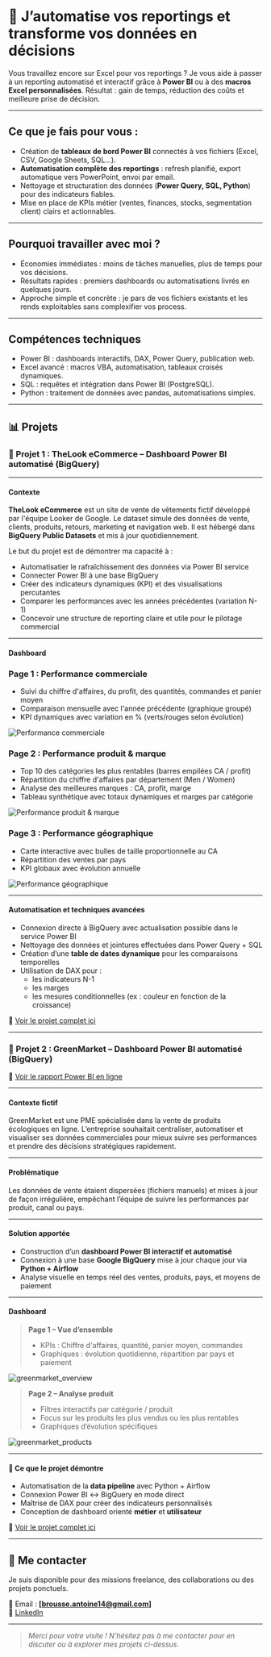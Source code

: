 # 🚀  J’automatise vos reportings et transforme vos données en décisions

Vous travaillez encore sur Excel pour vos reportings ?
Je vous aide à passer à un reporting automatisé et interactif grâce à **Power BI** ou à des **macros Excel personnalisées**. Résultat : gain de temps, réduction des coûts et meilleure prise de décision.

---

## Ce que je fais pour vous :

- Création de **tableaux de bord Power BI** connectés à vos fichiers (Excel, CSV, Google Sheets, SQL…).
- **Automatisation complète des reportings** : refresh planifié, export automatique vers PowerPoint, envoi par email.
- Nettoyage et structuration des données (**Power Query, SQL, Python**) pour des indicateurs fiables.
- Mise en place de KPIs métier (ventes, finances, stocks, segmentation client) clairs et actionnables.

---

## Pourquoi travailler avec moi ?

- Économies immédiates : moins de tâches manuelles, plus de temps pour vos décisions.
- Résultats rapides : premiers dashboards ou automatisations livrés en quelques jours.
- Approche simple et concrète : je pars de vos fichiers existants et les rends exploitables sans complexifier vos process.

---

## Compétences techniques

- Power BI : dashboards interactifs, DAX, Power Query, publication web.
- Excel avancé : macros VBA, automatisation, tableaux croisés dynamiques.
- SQL : requêtes et intégration dans Power BI (PostgreSQL).
- Python : traitement de données avec pandas, automatisations simples.

---

## 📊 Projets

### 📁 Projet 1 : TheLook eCommerce – Dashboard Power BI automatisé (BigQuery)

---

#### Contexte 

**TheLook eCommerce** est un site de vente de vêtements fictif développé par l'équipe Looker de Google. Le dataset simule des données de vente, clients, produits, retours, marketing et navigation web. Il est hébergé dans **BigQuery Public Datasets** et mis à jour quotidiennement.

Le but du projet est de démontrer ma capacité à :
- Automatisatier le rafraîchissement des données via Power BI service
- Connecter Power BI à une base BigQuery
- Créer des indicateurs dynamiques (KPI) et des visualisations percutantes
- Comparer les performances avec les années précédentes (variation N-1)
- Concevoir une structure de reporting claire et utile pour le pilotage commercial


---

#### Dashboard

### Page 1 : **Performance commerciale**
- Suivi du chiffre d'affaires, du profit, des quantités, commandes et panier moyen
- Comparaison mensuelle avec l'année précédente (graphique groupé)
- KPI dynamiques avec variation en % (verts/rouges selon évolution)
  
![Performance commerciale](/images/Thelookproject_p1.png)

### Page 2 : **Performance produit & marque**
- Top 10 des catégories les plus rentables (barres empilées CA / profit)
- Répartition du chiffre d'affaires par département (Men / Women)
- Analyse des meilleures marques : CA, profit, marge
- Tableau synthétique avec totaux dynamiques et marges par catégorie

![Performance produit & marque](/images/Thelookproject_p2.png)

### Page 3 : **Performance géographique**
- Carte interactive avec bulles de taille proportionnelle au CA
- Répartition des ventes par pays
- KPI globaux avec évolution annuelle

![Performance géographique](/images/Thelookproject_p3.png)

---

#### Automatisation et techniques avancées

- Connexion directe à BigQuery avec actualisation possible dans le service Power BI
- Nettoyage des données et jointures effectuées dans Power Query + SQL
- Création d’une **table de dates dynamique** pour les comparaisons temporelles
- Utilisation de DAX pour :
  - les indicateurs N-1
  - les marges
  - les mesures conditionnelles (ex : couleur en fonction de la croissance)

🔗 [Voir le projet complet ici](https://github.com/AntoineBrousse/TheLook-eCommerce)

---

### 📁 Projet 2 : GreenMarket – Dashboard Power BI automatisé (BigQuery)

🔗 [Voir le rapport Power BI en ligne](https://app.powerbi.com/reportEmbed?reportId=9e15115f-84b8-443c-8ce5-3b31164e654b&autoAuth=true&ctid=a9f1c4f7-38f4-4d38-8a3c-4b6dbe981cea)

---

#### Contexte fictif

GreenMarket est une PME spécialisée dans la vente de produits écologiques en ligne. L’entreprise souhaitait centraliser, automatiser et visualiser ses données commerciales pour mieux suivre ses performances et prendre des décisions stratégiques rapidement.

---

#### Problématique

Les données de vente étaient dispersées (fichiers manuels) et mises à jour de façon irrégulière, empêchant l’équipe de suivre les performances par produit, canal ou pays.

---

#### Solution apportée

- Construction d’un **dashboard Power BI interactif et automatisé**
- Connexion à une base **Google BigQuery** mise à jour chaque jour via **Python + Airflow**
- Analyse visuelle en temps réel des ventes, produits, pays, et moyens de paiement

---

#### Dashboard

> **Page 1 – Vue d’ensemble**  
> - KPIs : Chiffre d'affaires, quantité, panier moyen, commandes  
> - Graphiques : évolution quotidienne, répartition par pays et paiement

![greenmarket_overview](/images/Sales_Dashboard_GreenMarket_pages-to-jpg-0001.jpg)

> **Page 2 – Analyse produit**  
> - Filtres interactifs par catégorie / produit  
> - Focus sur les produits les plus vendus ou les plus rentables  
> - Graphiques d’évolution spécifiques

![greenmarket_products](/images/Sales_Dashboard_GreenMarket_pages-to-jpg-0002.jpg)

---

#### 📌 Ce que le projet démontre

- Automatisation de la **data pipeline** avec Python + Airflow
- Connexion Power BI ↔ BigQuery en mode direct
- Maîtrise de DAX pour créer des indicateurs personnalisés
- Conception de dashboard orienté **métier** et **utilisateur**


🔗 [Voir le projet complet ici](https://github.com/AntoineBrousse/powerbi-greenmarket)

---

## 🤝 Me contacter

Je suis disponible pour des missions freelance, des collaborations ou des projets ponctuels.

📧 Email : **[brousse.antoine14@gmail.com]**  
🔗 [LinkedIn](https://www.linkedin.com/in/brousseantoine/)

---

> *Merci pour votre visite ! N’hésitez pas à me contacter pour en discuter ou à explorer mes projets ci-dessus.*

